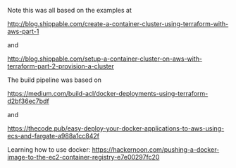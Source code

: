 Note this was all based on the examples at

http://blog.shippable.com/create-a-container-cluster-using-terraform-with-aws-part-1

and

http://blog.shippable.com/setup-a-container-cluster-on-aws-with-terraform-part-2-provision-a-cluster

The build pipeline was based on 

https://medium.com/build-acl/docker-deployments-using-terraform-d2bf36ec7bdf 

and 

https://thecode.pub/easy-deploy-your-docker-applications-to-aws-using-ecs-and-fargate-a988a1cc842f

Learning how to use docker: https://hackernoon.com/pushing-a-docker-image-to-the-ec2-container-registry-e7e00297fc20
